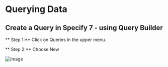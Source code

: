 # Querying Data

## Create a Query in Specify 7 - using Query Builder

** Step 1:**   Click on Queries in the upper menu.

** Step 2:** Choose New

![image](https://user-images.githubusercontent.com/70754439/219034509-112345ae-2362-46bc-ab5f-105efadf177a.png)
